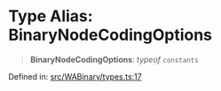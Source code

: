 # Type Alias: BinaryNodeCodingOptions

> **BinaryNodeCodingOptions**: *typeof* `constants`

Defined in: [src/WABinary/types.ts:17](https://github.com/Fokusdotid/Baileys/blob/d7495b24bcd136e35724329fba661cfcc0bc8eed/src/WABinary/types.ts#L17)
